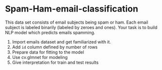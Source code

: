 # Spam-Ham-email-classification
This data set consists of email subjects being spam or ham. Each email subject is
labeled binarily (labeled by zeroes and ones). Your task is to build NLP model which
predicts emails spamming.
1. Import emails dataset and get familiarized with it.
2. Add `id` column defined by number of rows
3. Prepare data for fitting to the model
4. Use cv.glmnet for modeling
5. Give interpretation for train and test results
